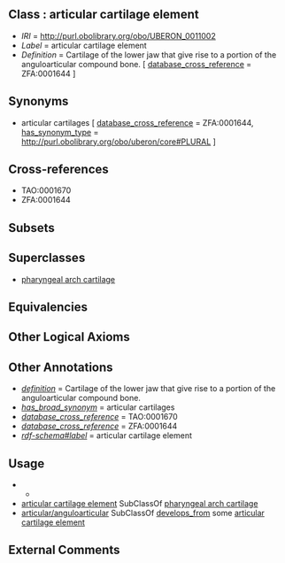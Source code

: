 
## Class : articular cartilage element

 * *IRI* = http://purl.obolibrary.org/obo/UBERON_0011002
 * *Label* = articular cartilage element
 * *Definition* = Cartilage of the lower jaw that give rise to a portion of the anguloarticular compound bone. [ [database_cross_reference](../../ef/oboInOwl#hasDbXref.md) = ZFA:0001644 ]

## Synonyms

 * articular cartilages [ [database_cross_reference](../../ef/oboInOwl#hasDbXref.md) = ZFA:0001644, [has_synonym_type](../../pe/oboInOwl#hasSynonymType.md) = http://purl.obolibrary.org/obo/uberon/core#PLURAL ]

## Cross-references

 * TAO:0001670
 * ZFA:0001644

## Subsets


## Superclasses

 * [pharyngeal arch cartilage](../../UBERON/04/UBERON_0011004.md)

## Equivalencies


## Other Logical Axioms


## Other Annotations

 * *[definition](../../IAO/15/IAO_0000115.md)* = Cartilage of the lower jaw that give rise to a portion of the anguloarticular compound bone.
 * *[has_broad_synonym](../../ym/oboInOwl#hasBroadSynonym.md)* = articular cartilages
 * *[database_cross_reference](../../ef/oboInOwl#hasDbXref.md)* = TAO:0001670
 * *[database_cross_reference](../../ef/oboInOwl#hasDbXref.md)* = ZFA:0001644
 * *[rdf-schema#label](../../el/rdf-schema#label.md)* = articular cartilage element

## Usage

 * -
 * [articular cartilage element](../../UBERON/02/UBERON_0011002.md) SubClassOf [pharyngeal arch cartilage](../../UBERON/04/UBERON_0011004.md)
 * [articular/anguloarticular](../../UBERON/44/UBERON_0004744.md) SubClassOf [develops_from](../../RO/02/RO_0002202.md) some [articular cartilage element](../../UBERON/02/UBERON_0011002.md)

## External Comments

